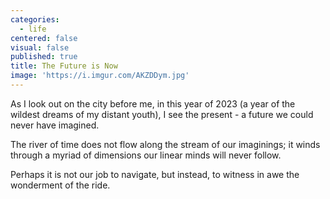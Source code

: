 ```yaml
---
categories:
  - life
centered: false
visual: false
published: true
title: The Future is Now
image: 'https://i.imgur.com/AKZDDym.jpg'
---
```

As I look out 
on the city before me,
in this year of 2023
(a year of the wildest dreams
of my distant youth),
I see the present - a future 
we could never have imagined.

The river of time does not flow 
along the stream of our imaginings;
it winds through a myriad of dimensions
our linear minds will never follow.

Perhaps it is not our job to navigate,
but instead, to witness in awe
the wonderment of the ride.

